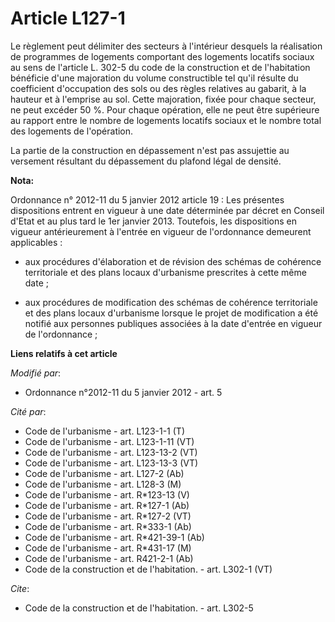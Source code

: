 # Article L127-1

Le règlement peut délimiter des secteurs à l'intérieur desquels la réalisation de programmes de logements comportant des
logements locatifs sociaux au sens de l'article L. 302-5 du code de la construction et de l'habitation bénéficie d'une
majoration du volume constructible tel qu'il résulte du coefficient d'occupation des sols ou des règles relatives au gabarit,
à la hauteur et à l'emprise au sol. Cette majoration, fixée pour chaque secteur, ne peut excéder 50 %. Pour chaque opération,
elle ne peut être supérieure au rapport entre le nombre de logements locatifs sociaux et le nombre total des logements de
l'opération. 

La partie de la construction en dépassement n'est pas assujettie au versement résultant du dépassement du plafond légal de
densité.

**Nota:**

Ordonnance n° 2012-11 du 5 janvier 2012 article 19 : Les présentes dispositions entrent en vigueur à une date déterminée par
décret en Conseil d'Etat et au plus tard le 1er janvier 2013. Toutefois, les dispositions en vigueur antérieurement à
l'entrée en vigueur de l'ordonnance demeurent applicables :

- aux procédures d'élaboration et de révision des schémas de cohérence territoriale et des plans locaux d'urbanisme
prescrites à cette même date ;

- aux procédures de modification des schémas de cohérence territoriale et des plans locaux d'urbanisme lorsque le projet de
modification a été notifié aux personnes publiques associées à la date d'entrée en vigueur de l'ordonnance ;

**Liens relatifs à cet article**

_Modifié par_:

  - Ordonnance n°2012-11 du 5 janvier 2012 - art. 5

_Cité par_:

  - Code de l'urbanisme - art. L123-1-1 (T)
  - Code de l'urbanisme - art. L123-1-11 (VT)
  - Code de l'urbanisme - art. L123-13-2 (VT)
  - Code de l'urbanisme - art. L123-13-3 (VT)
  - Code de l'urbanisme - art. L127-2 (Ab)
  - Code de l'urbanisme - art. L128-3 (M)
  - Code de l'urbanisme - art. R*123-13 (V)
  - Code de l'urbanisme - art. R*127-1 (Ab)
  - Code de l'urbanisme - art. R*127-2 (VT)
  - Code de l'urbanisme - art. R*333-1 (Ab)
  - Code de l'urbanisme - art. R*421-39-1 (Ab)
  - Code de l'urbanisme - art. R*431-17 (M)
  - Code de l'urbanisme - art. R421-2-1 (Ab)
  - Code de la construction et de l'habitation. - art. L302-1 (VT)

_Cite_:

  - Code de la construction et de l'habitation. - art. L302-5
